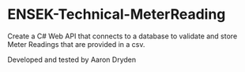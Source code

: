 # ENSEK-Technical-MeterReading
Create a C# Web API that connects to a database to validate and store Meter Readings that are provided in a csv.

Developed and tested by Aaron Dryden
